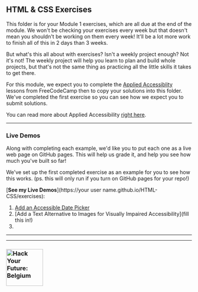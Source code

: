 ## HTML & CSS Exercises

This folder is for your Module 1 exercises, which are all due at the end of the module.  We won't be checking your exercises every week but that doesn't mean you shouldn't be working on them every week!  It'll be a lot more work to finish all of this in 2 days than 3 weeks.

But what's this all about with exercises?  Isn't a weekly project enough?  Not it's not!  The weekly project will help you learn to plan and build whole projects, but that's not the same thing as practicing all the little skills it takes to get there.

For this module, we expect you to complete the [Applied Accessiblity](https://learn.freecodecamp.org/responsive-web-design/applied-accessibility) lessons from FreeCodeCamp then to copy your solutions into this folder.  We've completed the first exercise so you can see how we expect you to submit solutions.

You can read more about Applied Accessibility [right here](https://guide.freecodecamp.org/accessibility).

---

### Live Demos

Along with completing each example, we'd like you to put each one as a live web page on GitHub pages.  This will help us grade it, and help you see how much you've built so far!

We've set up the first completed exercise as an example for you to see how this works. (ps. this will only run if you turn on GitHub pages for your repo!)

[__See my Live Demos__](https://your user name.github.io/HTML-CSS/exercises):
1. [Add an Accessible Date Picker](./1-add-an-accessible-date-picker.html)
1. [Add a Text Alternative to Images for Visually Impaired Accessibility](fill this in!)
1.



---
---
### <a href="https://hackyourfuture.be" target="_blank"><img src="https://user-images.githubusercontent.com/18554853/63941625-4c7c3d00-ca6c-11e9-9a76-8d5e3632fe70.jpg" width="100" height="100" alt="Hack Your Future: Belgium"></img></a>
